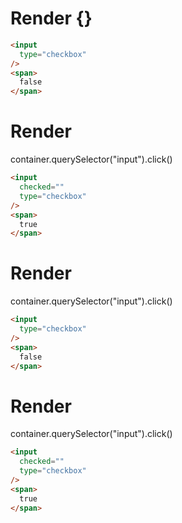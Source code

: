 # Render {}
```html
<input
  type="checkbox"
/>
<span>
  false
</span>
```


# Render 
container.querySelector("input").click()

```html
<input
  checked=""
  type="checkbox"
/>
<span>
  true
</span>
```


# Render 
container.querySelector("input").click()

```html
<input
  type="checkbox"
/>
<span>
  false
</span>
```


# Render 
container.querySelector("input").click()

```html
<input
  checked=""
  type="checkbox"
/>
<span>
  true
</span>
```